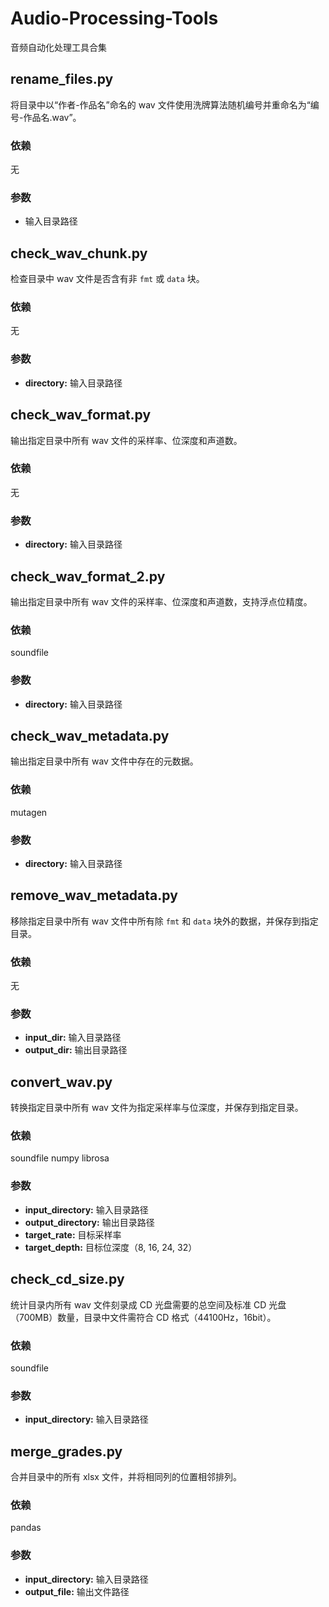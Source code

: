 # Audio-Processing-Tools
音频自动化处理工具合集

## rename_files.py
将目录中以“作者-作品名”命名的 wav 文件使用洗牌算法随机编号并重命名为“编号-作品名.wav”。

### 依赖
无

### 参数
- 输入目录路径

## check_wav_chunk.py
检查目录中 wav 文件是否含有非 `fmt` 或 `data` 块。

### 依赖
无

### 参数
- **directory:** 输入目录路径

## check_wav_format.py
输出指定目录中所有 wav 文件的采样率、位深度和声道数。

### 依赖
无

### 参数
- **directory:** 输入目录路径

## check_wav_format_2.py
输出指定目录中所有 wav 文件的采样率、位深度和声道数，支持浮点位精度。

### 依赖
soundfile

### 参数
- **directory:** 输入目录路径

## check_wav_metadata.py
输出指定目录中所有 wav 文件中存在的元数据。

### 依赖
mutagen

### 参数
- **directory:** 输入目录路径

## remove_wav_metadata.py
移除指定目录中所有 wav 文件中所有除 `fmt` 和 `data` 块外的数据，并保存到指定目录。

### 依赖
无

### 参数
- **input_dir:** 输入目录路径
- **output_dir:** 输出目录路径

## convert_wav.py
转换指定目录中所有 wav 文件为指定采样率与位深度，并保存到指定目录。

### 依赖
soundfile numpy librosa

### 参数
- **input_directory:** 输入目录路径
- **output_directory:** 输出目录路径
- **target_rate:** 目标采样率
- **target_depth:** 目标位深度（8, 16, 24, 32）

## check_cd_size.py
统计目录内所有 wav 文件刻录成 CD 光盘需要的总空间及标准 CD 光盘（700MB）数量，目录中文件需符合 CD 格式（44100Hz，16bit）。

### 依赖
soundfile

### 参数
- **input_directory:** 输入目录路径

## merge_grades.py
合并目录中的所有 xlsx 文件，并将相同列的位置相邻排列。

### 依赖
pandas

### 参数
- **input_directory:** 输入目录路径
- **output_file:** 输出文件路径
